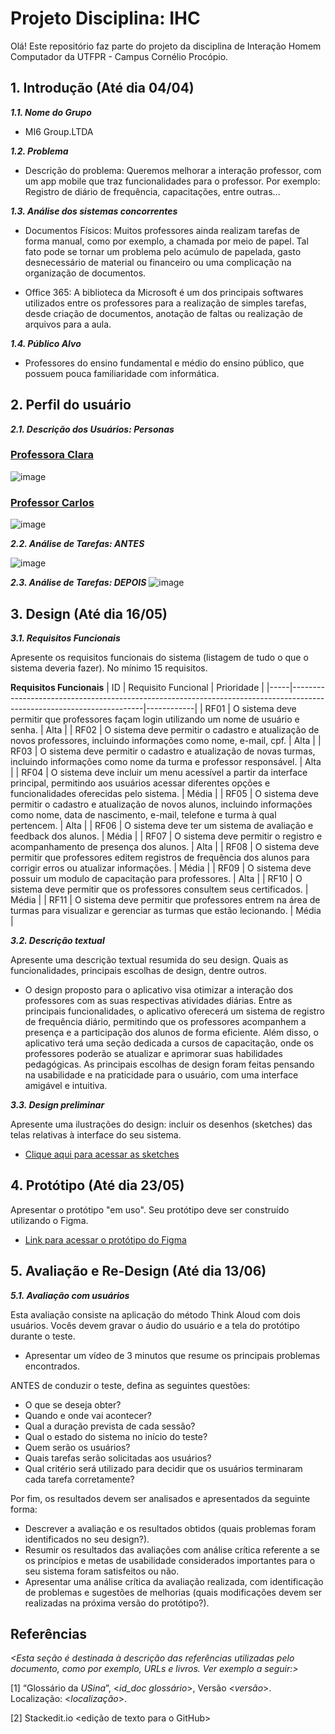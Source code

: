 

# Projeto Disciplina: IHC


Olá! Este repositório faz parte do projeto da disciplina de Interação Homem Computador da UTFPR - Campus Cornélio Procópio. 

## 1. Introdução (Até dia 04/04)

***1.1.  Nome do Grupo***

- MI6 Group.LTDA

***1.2.  Problema***

- Descrição do problema: Queremos melhorar a interação professor, com um app mobile que traz funcionalidades para o professor.
  Por exemplo: Registro de diário de frequência, capacitações, entre outras...

***1.3.  Análise dos sistemas concorrentes***

- Documentos Físicos: Muitos professores ainda realizam tarefas de forma manual, como por exemplo, a chamada por meio de papel. Tal fato pode se tornar um problema pelo acúmulo de papelada, gasto desnecessário de material ou financeiro ou uma complicação na organização de documentos. 

- Office 365: A biblioteca da Microsoft é um dos principais softwares utilizados entre os professores para a realização de simples tarefas, desde criação de documentos, anotação de faltas ou realização de arquivos para a aula.

***1.4.  Público Alvo***
- Professores do ensino fundamental e médio do ensino público, que possuem pouca familiaridade com informática.

## 2. Perfil do usuário

***2.1. Descrição dos Usuários: Personas***

### [Professora Clara](./Personas/Professora%20Clara.md)
![image](https://raw.githubusercontent.com/yuriGY/disciplina-ihc/main/images/persona%201.png)

### [Professor Carlos](./Personas/Professor%20Carlos.md)
![image](https://raw.githubusercontent.com/yuriGY/disciplina-ihc/main/images/persona%202.png)

***2.2. Análise de Tarefas: ANTES***

![image](https://raw.githubusercontent.com/yuriGY/disciplina-ihc/main/images/analise-tarefas-antes.png)

***2.3. Análise de Tarefas: DEPOIS***
![image](https://raw.githubusercontent.com/yuriGY/disciplina-ihc/main/images/analise-de-tarefas-depois.png)


## 3. Design (Até dia 16/05)

***3.1. Requisitos Funcionais***

Apresente os requisitos funcionais do sistema (listagem de tudo o que o sistema deveria fazer).  No mínimo 15 requisitos. 

**Requisitos Funcionais**
| ID  | Requisito Funcional                                                                                                   | Prioridade |
|-----|-----------------------------------------------------------------------------------------------------------------------|------------|
| RF01 | O sistema deve permitir que professores façam login utilizando um nome de usuário e senha.                          | Alta       |
| RF02 | O sistema deve permitir o cadastro e atualização de novos professores, incluindo informações como nome, e-mail, cpf.                        | Alta       |
| RF03 | O sistema deve permitir o cadastro e atualização de novas turmas, incluindo informações como nome da turma e professor responsável.                       | Alta      |
| RF04 | O sistema deve incluir um menu acessível a partir da interface principal, permitindo aos usuários acessar diferentes opções e funcionalidades oferecidas pelo sistema.                                                               | Média       |
| RF05 | O sistema deve permitir o cadastro e atualização de novos alunos, incluindo informações como nome, data de nascimento, e-mail, telefone e turma à qual pertencem.                                 | Alta       |
| RF06 | O sistema deve ter um sistema de avaliação e feedback dos alunos.                                                               | Média      |
| RF07 | O sistema deve permitir o registro e acompanhamento de presença dos alunos.                                                     | Alta       |
| RF08 | O sistema deve permitir que professores editem registros de frequência dos alunos para corrigir erros ou atualizar informações.                                                 | Média      |
| RF09 | O sistema deve possuir um modulo de capacitação para professores.                                                               | Alta       |
| RF10 |  O sistema deve permitir que os professores consultem seus certificados.                         | Média       |
| RF11 | O sistema deve permitir que professores entrem na área de turmas para visualizar e gerenciar as turmas que estão lecionando.                          | Média      |
    
***3.2. Descrição textual***    

Apresente uma descrição textual resumida do seu design.  Quais as funcionalidades, principais escolhas de design, dentre outros. 

- O design proposto para o aplicativo visa otimizar a interação dos professores com as suas respectivas atividades diárias. Entre as principais funcionalidades, o aplicativo oferecerá um sistema de registro de frequência diário, permitindo que os professores acompanhem a presença e a participação dos alunos de forma eficiente. Além disso, o aplicativo terá uma seção dedicada a cursos de capacitação, onde os professores poderão se atualizar e aprimorar suas habilidades pedagógicas. As principais escolhas de design foram feitas pensando na usabilidade e na praticidade para o usuário, com uma interface amigável e intuitiva.

***3.3. Design preliminar***      

Apresente uma ilustrações do design: incluir os desenhos (sketches) das telas relativas à interface do seu sistema. 
- [Clique aqui para acessar as sketches](https://github.com/yuriGY/disciplina-ihc/blob/main/ninjamock-project.pdf)

## 4. Protótipo (Até dia 23/05)

Apresentar o protótipo "em uso". Seu protótipo deve ser construído utilizando o Figma. 
- [Link para acessar o protótipo do Figma](https://www.figma.com/design/V6ERk0hssqPSuDTTxODIJY/Untitled?node-id=0%3A1&t=Og03IPeV5BFO8RbF-1)

## 5. Avaliação e Re-Design (Até dia 13/06)

***5.1. Avaliação com usuários*** 

Esta avaliação consiste na aplicação do método Think  Aloud com dois usuários. Vocês devem gravar o áudio do usuário e a tela do protótipo durante o teste.

-   Apresentar um vídeo de 3 minutos que resume os principais problemas encontrados.    

ANTES de conduzir o teste, defina as seguintes questões:

-   O que se deseja obter?    
-   Quando e onde vai acontecer?    
-   Qual a duração prevista de cada sessão?    
-   Qual o estado do sistema no início do teste?    
-   Quem serão os usuários?    
-   Quais tarefas serão solicitadas aos usuários?    
-   Qual critério será utilizado para decidir que os usuários terminaram cada tarefa corretamente?    

Por fim, os resultados devem ser analisados e apresentados da seguinte forma:

-   Descrever  a avaliação e os resultados obtidos (quais problemas foram identificados no seu design?).    
-   Resumir os resultados das avaliações com análise crítica referente a se os princípios e metas de usabilidade considerados importantes para o seu sistema foram satisfeitos ou não.
- Apresentar uma análise crítica da avaliação realizada, com identificação de problemas e sugestões de melhorias (quais modificações devem ser realizadas na próxima versão do protótipo?).

## Referências

*<Esta seção é destinada à descrição das referências utilizadas pelo documento, como por exemplo, URLs e livros. Ver exemplo a seguir:>*

[1] “Glossário da _USina_”, <_id_doc glossário_>, Versão <_versão_>. Localização: <_localização_>.

[2] Stackedit.io <edição de texto para o GitHub>
